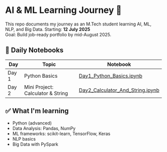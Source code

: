 # AI & ML Learning Journey 🚀

This repo documents my journey as an M.Tech student learning AI, ML, NLP, and Big Data.
Starting: **12 July 2025**  
Goal: Build job-ready portfolio by mid-August 2025.

## 📅 Daily Notebooks
| Day | Topic | Notebook |
|--|--|--|
| Day 1 | Python Basics | [Day1_Python_Basics.ipynb](Day1_Python_Basics.ipynb) |
| Day 2 | Mini Project: Calculator & String | [Day2_Calculator_And_String.ipynb](Day2_Calculator_And_String.ipynb) |

## ✅ What I'm learning
- Python (advanced)
- Data Analysis: Pandas, NumPy
- ML frameworks: scikit-learn, TensorFlow, Keras
- NLP basics
- Big Data with PySpark
